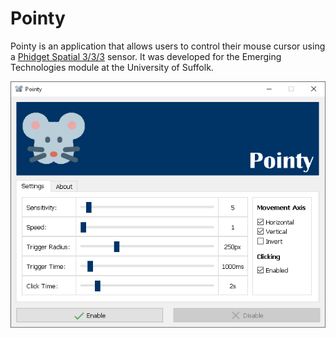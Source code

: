 # Pointy

Pointy is an application that allows users to control their mouse cursor using a [Phidget Spatial 3/3/3](http://www.phidgets.com/products.php?product_id=1042) sensor. It was developed for the Emerging Technologies module at the University of Suffolk.

![alt tag](screenshot.png)